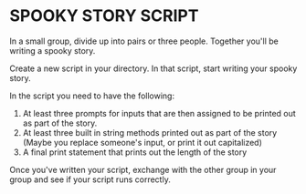 # SPOOKY STORY SCRIPT

In a small group, divide up into pairs or three people. Together you'll be writing a spooky story.

Create a new script in your directory. In that script, start writing your spooky story.

In the script you need to have the following:
1. At least three prompts for inputs that are then assigned to be printed out as part of the story.
1. At least three built in string methods printed out as part of the story (Maybe you replace someone's input, or print it out capitalized)
1. A final print statement that prints out the length of the story

Once you've written your script, exchange with the other group in your group and see if your script runs correctly.